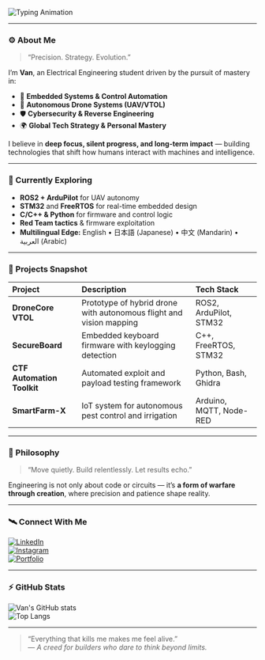 <!-- Animated Header -->
![Typing Animation](https://readme-typing-svg.herokuapp.com?font=Fira+Code&weight=600&size=24&pause=1000&color=00C2B2&width=600&lines=Azmal+Haidar%2E+|+Electrical+Engineer;Embedded+Systems+%26+Cybersecurity;Autonomous+Drone+Developer;System+Control+and+AI+Integration;Visionary+in+Tech+and+Psionics)

---

### ⚙️ About Me  
> “Precision. Strategy. Evolution.”

I’m **Van**, an Electrical Engineering student driven by the pursuit of mastery in:  
- 🧠 **Embedded Systems & Control Automation**  
- 🚀 **Autonomous Drone Systems (UAV/VTOL)**  
- 🛡️ **Cybersecurity & Reverse Engineering**  
- 🌍 **Global Tech Strategy & Personal Mastery**

I believe in **deep focus, silent progress, and long-term impact** — building technologies that shift how humans interact with machines and intelligence.

---

### 🔬 Currently Exploring  
- **ROS2 + ArduPilot** for UAV autonomy  
- **STM32** and **FreeRTOS** for real-time embedded design  
- **C/C++ & Python** for firmware and control logic  
- **Red Team tactics** & firmware exploitation  
- **Multilingual Edge:** English • 日本語 (Japanese) • 中文 (Mandarin) • العربية (Arabic)

---

### 🧩 Projects Snapshot  
| Project | Description | Tech Stack |
|:--|:--|:--|
| **DroneCore VTOL** | Prototype of hybrid drone with autonomous flight and vision mapping | ROS2, ArduPilot, STM32 |
| **SecureBoard** | Embedded keyboard firmware with keylogging detection | C++, FreeRTOS, STM32 |
| **CTF Automation Toolkit** | Automated exploit and payload testing framework | Python, Bash, Ghidra |
| **SmartFarm-X** | IoT system for autonomous pest control and irrigation | Arduino, MQTT, Node-RED |

---

### 🧠 Philosophy  
> “Move quietly. Build relentlessly. Let results echo.”

Engineering is not only about code or circuits — it’s **a form of warfare through creation**, where precision and patience shape reality.

---

### 🛰️ Connect With Me  
[![LinkedIn](https://img.shields.io/badge/LinkedIn-0A66C2?style=for-the-badge&logo=linkedin&logoColor=white)](https://linkedin.com/in/yourprofile)  
[![Instagram](https://img.shields.io/badge/Instagram-E4405F?style=for-the-badge&logo=instagram&logoColor=white)](https://instagram.com/yourprofile)  
[![Portfolio](https://img.shields.io/badge/Portfolio-000000?style=for-the-badge&logo=vercel&logoColor=white)](https://yourportfolio.com)

---

### ⚡ GitHub Stats  
![Van's GitHub stats](https://github-readme-stats.vercel.app/api?username=yourusername&show_icons=true&theme=tokyonight)  
![Top Langs](https://github-readme-stats.vercel.app/api/top-langs/?username=yourusername&layout=compact&theme=tokyonight)

---

> “Everything that kills me makes me feel alive.”  
> — *A creed for builders who dare to think beyond limits.*


